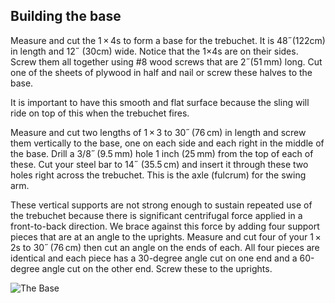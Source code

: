 ## Building the base

Measure and cut the 1 × 4s to form a base for the trebuchet. It is 48˝(122cm) in length and 12˝ (30cm) wide. Notice that the 1×4s are on their sides. Screw them all together using #8 wood screws that are 2˝(51 mm) long. Cut one of the sheets of plywood in half and nail or screw these halves to the base.

It is important to have this smooth and flat surface because the sling will ride on top of this when the trebuchet fires.

Measure and cut two lengths of 1 × 3 to 30˝ (76 cm) in length and screw them vertically to the base, one on each side and each right in the middle of the base. Drill a 3/8˝ (9.5 mm) hole 1 inch (25 mm) from the top of each of these. Cut your steel bar to 14˝ (35.5 cm) and insert it through these two holes right across the trebuchet. This is the axle (fulcrum) for the swing arm. 

These vertical supports are not strong enough to sustain repeated use of the trebuchet because there is significant centrifugal force applied in a front-to-back direction. We brace against this force by adding four support pieces that are at an angle to the uprights. Measure and cut four of your 1 × 2s to 30˝ (76 cm) then cut an angle on the ends of each. All four pieces are identical and each piece has a 30-degree angle cut on one end and a 60-degree angle cut on the other end. Screw these to the uprights. 

![The Base](images/base.jpg)